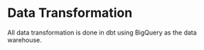 # Data Transformation
All data transformation is done in dbt using BigQuery as the data warehouse.

